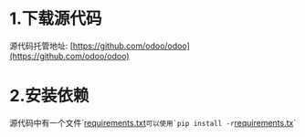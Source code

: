 # 1.下载源代码

源代码托管地址: [https://github.com/odoo/odoo](https://github.com/odoo/odoo)

# 2.安装依赖

源代码中有一个文件\`[requirements.txt](https://github.com/odoo/odoo/blob/11.0/requirements.txt)`` 可以使用`pip install -r ``[requirements.tx](https://github.com/odoo/odoo/blob/11.0/requirements.txt)\` 



